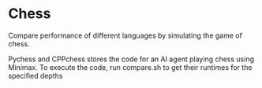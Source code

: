 # Chess
Compare performance of different languages by simulating the game of chess.

Pychess and CPPchess stores the code for an AI agent playing chess using Minimax. 
To execute the code, run compare.sh to get their runtimes for the specified depths
